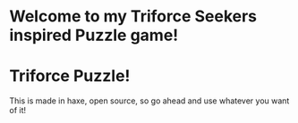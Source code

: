 Welcome to my Triforce Seekers inspired Puzzle game!
=============================
Triforce Puzzle!
=============================

This is made in haxe, open source, so go ahead and use
whatever you want of it!

